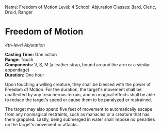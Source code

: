 Name: Freedom of Motion
Level: 4
School: Abjuration
Classes: Bard, Cleric, Druid, Ranger

# Freedom of Motion
_4th-level Abjuration_

**Casting Time:** One action    
**Range:** Touch    
**Components:** V, S, M (a leather strap, bound around the arm or a similar appendage)    
**Duration:** One hour 

Upon touching a willing creature, they shall be blessed with the power of Freedom of Motion. For the duration, the target's movement shall be unaffected by any treacherous terrain, and no magical effects shall be able to reduce the target's speed or cause them to be paralyzed or restrained.

The target may also spend five feet of movement to automatically escape from any nonmagical restraints, such as manacles or a creature that has them grappled. Lastly, being submerged in water shall impose no penalties on the target's movement or attacks.
